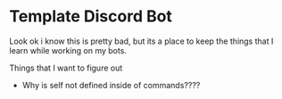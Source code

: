 # Template Discord Bot

Look ok i know this is pretty bad, but its a place to keep the things that I learn while working on my bots. 

Things that I want to figure out

- Why is self not defined inside of commands????
